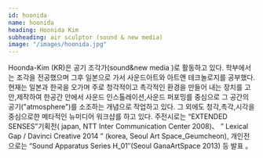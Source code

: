 ```yaml
---
id: hoonida
name: hoonida
heading: Hoonida Kim
subheading: air sculptor (sound & new media)
image: "/images/hoonida.jpg"
---
```


Hoonda-Kim (KR)은 공기 조각가(sound&new media )로 활동하고 있다.
학부에서는 조각을 전공했으며 그후 일본으로 가서 사운드아트와 아트앤 테크놀로지를 공부했다. 현재는 일본과 한국을 오가며 주로 청각적이고 촉각적인 환경을 만들어 내는 장치를 고안,제작하여 한공간 안에서 사운드 인스톨레이션,사운드 퍼포밍를 중심으로 그 공간의 공기("atmosphere")를 소조하는 개념으로 작업하고 있다. 그 외에도 청각,촉각,시각을 중심으로한 메타적인 뉴미디어 워크샵를 하고 있다. 주전시로는 “EXTENDED SENSES”기획전( japan, NTT Inter Communication Center 2008)、 ” Lexical Gap / Davinci Creative 2014 ” (korea, Seoul Art Space_Geumcheon), 개인전으로는 “Sound Apparatus Series H_01″(Seoul GanaArtSpace 2013) 등 발표 。

